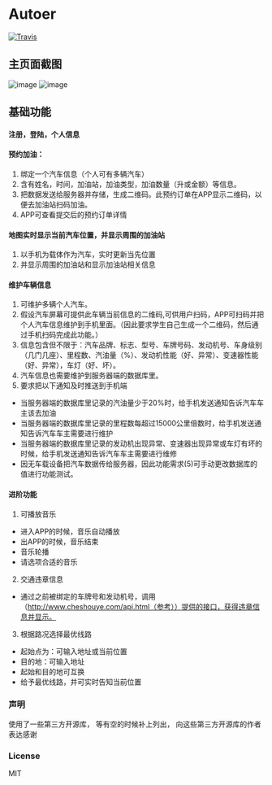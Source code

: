 # Autoer
[![Travis](https://img.shields.io/travis/rust-lang/rust.svg)](https://github.com/jiayangchen/Autoer-Android-App)

## 主页面截图
![image](http://o9oomuync.bkt.clouddn.com/autoer%E5%9B%BE%E7%89%871.png)
![image](http://o9oomuync.bkt.clouddn.com/autoer%E5%9B%BE%E7%89%872.png)

## 基础功能
#### 注册，登陆，个人信息
#### 预约加油：

1. 绑定一个汽车信息（个人可有多辆汽车）
2. 含有姓名，时间，加油站，加油类型，加油数量（升或金额）等信息。
3. 把数据发送给服务器并存储，生成二维码。此预约订单在APP显示二维码，以便去加油站扫码加油。
4. APP可查看提交后的预约订单详情

#### 地图实时显示当前汽车位置，并显示周围的加油站

1. 以手机为载体作为汽车，实时更新当先位置
2. 并显示周围的加油站和显示加油站相关信息

#### 维护车辆信息

1. 可维护多辆个人汽车。
2. 假设汽车屏幕可提供此车辆当前信息的二维码,可供用户扫码，APP可扫码并把个人汽车信息维护到手机里面。（因此要求学生自己生成一个二维码，然后通过手机扫码完成此功能。）
3. 信息包含但不限于：汽车品牌、标志、型号、车牌号码、发动机号、车身级别（几门几座）、里程数、汽油量（%）、发动机性能（好、异常）、变速器性能（好、异常），车灯（好、坏）。
4. 汽车信息也需要维护到服务器端的数据库里。
5. 要求把以下通知及时推送到手机端

* 当服务器端的数据库里记录的汽油量少于20%时，给手机发送通知告诉汽车车主该去加油
* 当服务器端的数据库里记录的里程数每超过15000公里倍数时，给手机发送通知告诉汽车车主需要进行维护
* 当服务器端的数据库里记录的发动机出现异常、变速器出现异常或车灯有坏的时候，给手机发送通知告诉汽车车主需要进行维修
* 因无车载设备把汽车数据传给服务器，因此功能需求(5)可手动更改数据库的值进行功能测试。

#### 进阶功能

1. 可播放音乐

* 进入APP的时候，音乐自动播放
* 出APP的时候，音乐结束
* 音乐轮播
* 请选项合适的音乐

2. 交通违章信息

* 通过之前被绑定的车牌号和发动机号，调用（http://www.cheshouye.com/api.html（参考））提供的接口，获得违章信息并显示。

3. 根据路况选择最优线路

* 起始点为：可输入地址或当前位置
*	目的地：可输入地址
*	起始和目的地可互换
*	给予最优线路，并可实时告知当前位置

### 声明
使用了一些第三方开源库， 等有空的时候补上列出， 向这些第三方开源库的作者表达感谢

### License
MIT


